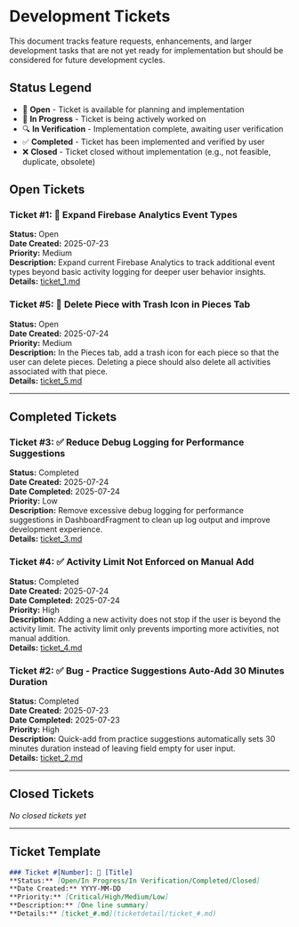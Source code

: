 # Development Tickets

This document tracks feature requests, enhancements, and larger development tasks that are not yet ready for implementation but should be considered for future development cycles.

## Status Legend
- 🎫 **Open** - Ticket is available for planning and implementation
- 🔄 **In Progress** - Ticket is being actively worked on
- 🔍 **In Verification** - Implementation complete, awaiting user verification
- ✅ **Completed** - Ticket has been implemented and verified by user
- ❌ **Closed** - Ticket closed without implementation (e.g., not feasible, duplicate, obsolete)

## Open Tickets

### Ticket #1: 🎫 Expand Firebase Analytics Event Types
**Status:** Open  
**Date Created:** 2025-07-23  
**Priority:** Medium  
**Description:** Expand current Firebase Analytics to track additional event types beyond basic activity logging for deeper user behavior insights.  
**Details:** [ticket_1.md](ticketdetail/ticket_1.md)


### Ticket #5: 🎫 Delete Piece with Trash Icon in Pieces Tab
**Status:** Open  
**Date Created:** 2025-07-24  
**Priority:** Medium  
**Description:** In the Pieces tab, add a trash icon for each piece so that the user can delete pieces. Deleting a piece should also delete all activities associated with that piece.  
**Details:** [ticket_5.md](ticketdetail/ticket_5.md)


---

## Completed Tickets

### Ticket #3: ✅ Reduce Debug Logging for Performance Suggestions
**Status:** Completed  
**Date Created:** 2025-07-24  
**Date Completed:** 2025-07-24  
**Priority:** Low  
**Description:** Remove excessive debug logging for performance suggestions in DashboardFragment to clean up log output and improve development experience.  
**Details:** [ticket_3.md](ticketdetail/ticket_3.md)

### Ticket #4: ✅ Activity Limit Not Enforced on Manual Add
**Status:** Completed  
**Date Created:** 2025-07-24  
**Date Completed:** 2025-07-24  
**Priority:** High  
**Description:** Adding a new activity does not stop if the user is beyond the activity limit. The activity limit only prevents importing more activities, not manual addition.  
**Details:** [ticket_4.md](ticketdetail/ticket_4.md)

### Ticket #2: ✅ Bug - Practice Suggestions Auto-Add 30 Minutes Duration
**Status:** Completed  
**Date Created:** 2025-07-23  
**Date Completed:** 2025-07-23  
**Priority:** High  
**Description:** Quick-add from practice suggestions automatically sets 30 minutes duration instead of leaving field empty for user input.  
**Details:** [ticket_2.md](ticketdetail/ticket_2.md)

---

## Closed Tickets

*No closed tickets yet*

---

## Ticket Template

```markdown
### Ticket #[Number]: 🎫 [Title]
**Status:** [Open/In Progress/In Verification/Completed/Closed]  
**Date Created:** YYYY-MM-DD  
**Priority:** [Critical/High/Medium/Low]  
**Description:** [One line summary]  
**Details:** [ticket_#.md](ticketdetail/ticket_#.md)
```